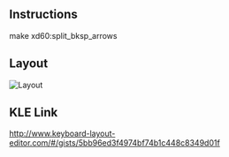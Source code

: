 ## Instructions
make xd60:split_bksp_arrows

## Layout
![Layout](https://photos.app.goo.gl/cjpRZ2j8q3X1ONck1 "Layout")

## KLE Link
http://www.keyboard-layout-editor.com/#/gists/5bb96ed3f4974bf74b1c448c8349d01f